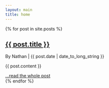 ```yaml
---
layout: main
title: home
---
```


{% for post in site.posts %}
  <h2><a href="{{ post.url }}">{{ post.title }}</a></h2>
  <p class="byline">By Nathan | {{ post.date | date_to_long_string }}</p>

  {{ post.content }}

  <div class="postfoot postflow">
    <a href="{{ post.url }}">...read the whole post</a>
  </div>
{% endfor %}
